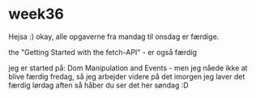 # week36
Hejsa :) 
okay, alle opgaverne fra mandag til onsdag er færdige.

the "Getting Started with the fetch-API" - er også færdig

jeg er started på: Dom Manipulation and Events - men jeg nåede ikke at blive færdig fredag, så jeg arbejder videre på det imorgen
jeg laver det færdig lørdag aften så håber du ser det her søndag :D
